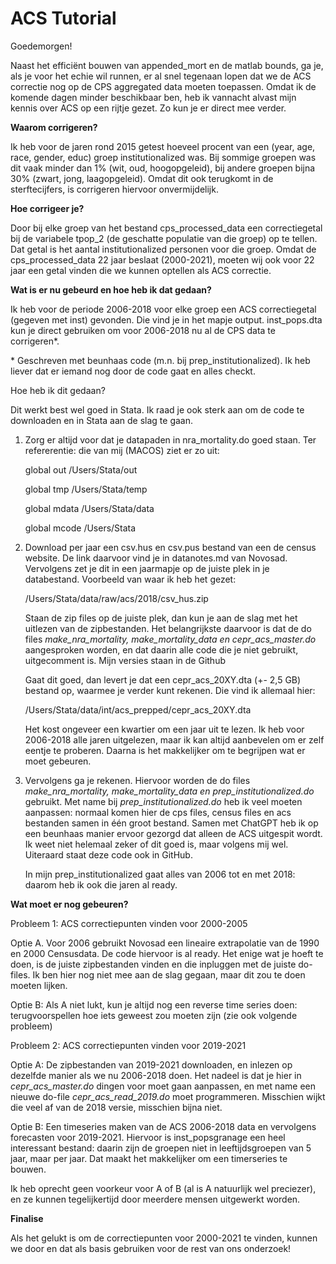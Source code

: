 # ACS Tutorial

Goedemorgen!

Naast het efficiënt bouwen van appended_mort en de matlab bounds, ga je, als je voor het echie wil runnen, er al snel tegenaan lopen dat we de ACS correctie nog op de CPS aggregated data moeten toepassen. Omdat ik de komende dagen minder beschikbaar ben, heb ik vannacht alvast mijn kennis over ACS op een rijtje gezet. Zo kun je er direct mee verder.

**Waarom corrigeren?**

Ik heb voor de jaren rond 2015 getest hoeveel procent van een (year, age, race, gender, educ) groep institutionalized was. Bij sommige groepen was dit vaak minder dan 1% (wit, oud, hoogopgeleid), bij andere groepen bijna 30% (zwart, jong, laagopgeleid). Omdat dit ook terugkomt in de sterftecijfers, is corrigeren hiervoor onvermijdelijk.

**Hoe corrigeer je?**

Door bij elke groep van het bestand cps_processed_data een correctiegetal bij de variabele tpop_2 (de geschatte populatie van die groep) op te tellen. Dat getal is het aantal institutionalized personen voor die groep. Omdat de cps_processed_data 22 jaar beslaat (2000-2021), moeten wij ook voor 22 jaar een getal vinden die we kunnen optellen als ACS correctie.

**Wat is er nu gebeurd en hoe heb ik dat gedaan?**

Ik heb voor de periode 2006-2018 voor elke groep een ACS correctiegetal (gegeven met inst) gevonden. Die vind je in het mapje output. inst_pops.dta kun je direct gebruiken om voor 2006-2018 nu al de CPS data te corrigeren\*.

\* Geschreven met beunhaas code (m.n. bij prep_institutionalized). Ik heb liever dat er iemand nog door de code gaat en alles checkt.

Hoe heb ik dit gedaan?

Dit werkt best wel goed in Stata. Ik raad je ook sterk aan om de code te downloaden en in Stata aan de slag te gaan.

1.  Zorg er altijd voor dat je datapaden in nra_mortality.do goed staan. Ter refererentie: die van mij (MACOS) ziet er zo uit:

    global out /Users/Stata/out

    global tmp /Users/Stata/temp

    global mdata /Users/Stata/data

    global mcode /Users/Stata

2.  Download per jaar een csv.hus en csv.pus bestand van een de census website. De link daarvoor vind je in datanotes.md van Novosad. Vervolgens zet je dit in een jaarmapje op de juiste plek in je databestand. Voorbeeld van waar ik heb het gezet:

    /Users/Stata/data/raw/acs/2018/csv_hus.zip

    Staan de zip files op de juiste plek, dan kun je aan de slag met het uitlezen van de zipbestanden. Het belangrijkste daarvoor is dat de do files *make_nra_mortality, make_mortality_data en cepr_acs_master.do* aangesproken worden, en dat daarin alle code die je niet gebruikt, uitgecomment is. Mijn versies staan in de Github

    Gaat dit goed, dan levert je dat een cepr_acs_20XY.dta (+- 2,5 GB) bestand op, waarmee je verder kunt rekenen. Die vind ik allemaal hier:

    /Users/Stata/data/int/acs_prepped/cepr_acs_20XY.dta

    Het kost ongeveer een kwartier om een jaar uit te lezen. Ik heb voor 2006-2018 alle jaren uitgelezen, maar ik kan altijd aanbevelen om er zelf eentje te proberen. Daarna is het makkelijker om te begrijpen wat er moet gebeuren.

3.  Vervolgens ga je rekenen. Hiervoor worden de do files *make_nra_mortality, make_mortality_data en prep_institutionalized.do* gebruikt. Met name bij *prep_institutionalized.do* heb ik veel moeten aanpassen: normaal komen hier de cps files, census files en acs bestanden samen in één groot bestand. Samen met ChatGPT heb ik op een beunhaas manier ervoor gezorgd dat alleen de ACS uitgespit wordt. Ik weet niet helemaal zeker of dit goed is, maar volgens mij wel. Uiteraard staat deze code ook in GitHub.

    In mijn prep_institutionalized gaat alles van 2006 tot en met 2018: daarom heb ik ook die jaren al ready.

**Wat moet er nog gebeuren?**

Probleem 1: ACS correctiepunten vinden voor 2000-2005

Optie A. Voor 2006 gebruikt Novosad een lineaire extrapolatie van de 1990 en 2000 Censusdata. De code hiervoor is al ready. Het enige wat je hoeft te doen, is de juiste zipbestanden vinden en die inpluggen met de juiste do-files. Ik ben hier nog niet mee aan de slag gegaan, maar dit zou te doen moeten lijken.

Optie B: Als A niet lukt, kun je altijd nog een reverse time series doen: terugvoorspellen hoe iets geweest zou moeten zijn (zie ook volgende probleem)

Probleem 2: ACS correctiepunten vinden voor 2019-2021

Optie A: De zipbestanden van 2019-2021 downloaden, en inlezen op dezelfde manier als we nu 2006-2018 doen. Het nadeel is dat je hier in *cepr_acs_master.do* dingen voor moet gaan aanpassen, en met name een nieuwe do-file *cepr_acs_read_2019.do* moet programmeren. Misschien wijkt die veel af van de 2018 versie, misschien bijna niet.

Optie B: Een timeseries maken van de ACS 2006-2018 data en vervolgens forecasten voor 2019-2021. Hiervoor is inst_popsgranage een heel interessant bestand: daarin zijn de groepen niet in leeftijdsgroepen van 5 jaar, maar per jaar. Dat maakt het makkelijker om een timerseries te bouwen.

Ik heb oprecht geen voorkeur voor A of B (al is A natuurlijk wel preciezer), en ze kunnen tegelijkertijd door meerdere mensen uitgewerkt worden.

**Finalise**

Als het gelukt is om de correctiepunten voor 2000-2021 te vinden, kunnen we door en dat als basis gebruiken voor de rest van ons onderzoek!
